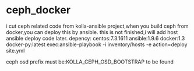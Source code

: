 # ceph_docker
i cut ceph  related code from kolla-ansible project,when you build ceph from docker,you can deploy this by ansible.
this is not finished,i will add host ansible deploy code later.
depency:
    centos:7.3.1611
    ansible:1.9.6
    docker:1.3
    docker-py:latest
exec:ansible-playbook -i inventory/hosts -e  action=deploy site.yml

ceph osd prefix must be:KOLLA_CEPH_OSD_BOOTSTRAP to be found

